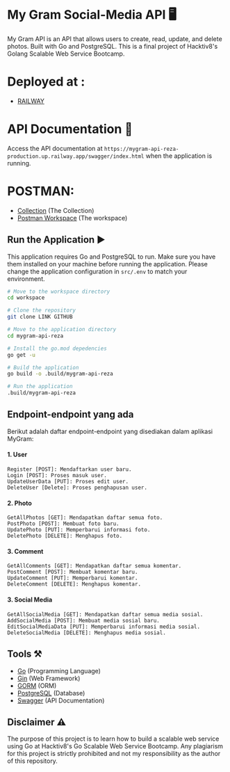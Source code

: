 # My Gram Social-Media API 🖥️

My Gram API is an API that allows users to create, read, update, and delete photos.
Built with Go and PostgreSQL. This is a final project of Hacktiv8's Golang Scalable Web Service Bootcamp.

# Deployed at :
- [RAILWAY](https://mygram-api-reza-production.up.railway.app/)

# API Documentation 📑

Access the API documentation at `https://mygram-api-reza-production.up.railway.app/swagger/index.html` when the application is running.

# POSTMAN:
- [Collection](https://github.com/) (The Collection)
- [Postman Workspace](https://www.postman.com/rezazulf/workspace/hacktiv8/collection/12473257-91467b6c-5f71-4a35-859b-44ca50000004?action=share&creator=12473257&active-environment=12473257-be5307ab-1540-437a-a02a-6ad5ae4fb837) (The workspace)

## Run the Application ▶️

This application requires Go and PostgreSQL to run. Make sure you have them installed on your machine before running the
application.
Please change the application configuration in `src/.env` to match your environment.

```bash
# Move to the workspace directory
cd workspace

# Clone the repository
git clone LINK GITHUB

# Move to the application directory
cd mygram-api-reza

# Install the go.mod depedencies
go get -u

# Build the application
go build -o .build/mygram-api-reza

# Run the application
.build/mygram-api-reza
```

## Endpoint-endpoint yang ada

Berikut adalah daftar endpoint-endpoint yang disediakan dalam aplikasi MyGram:

#### 1. User

```
Register [POST]: Mendaftarkan user baru.
Login [POST]: Proses masuk user.
UpdateUserData [PUT]: Proses edit user.
DeleteUser [Delete]: Proses penghapusan user.
```

#### 2. Photo

```
GetAllPhotos [GET]: Mendapatkan daftar semua foto.
PostPhoto [POST]: Membuat foto baru.
UpdatePhoto [PUT]: Memperbarui informasi foto.
DeletePhoto [DELETE]: Menghapus foto.
```

#### 3. Comment

```
GetAllComments [GET]: Mendapatkan daftar semua komentar.
PostComment [POST]: Membuat komentar baru.
UpdateComment [PUT]: Memperbarui komentar.
DeleteComment [DELETE]: Menghapus komentar.
```

#### 3. Social Media

```
GetAllSocialMedia [GET]: Mendapatkan daftar semua media sosial.
AddSocialMedia [POST]: Membuat media sosial baru.
EditSocialMediaData [PUT]: Memperbarui informasi media sosial.
DeleteSocialMedia [DELETE]: Menghapus media sosial.
```

## Tools ⚒️

- [Go](https://golang.org/) (Programming Language)
- [Gin](https://gin-gonic.com/) (Web Framework)
- [GORM](https://gorm.io/) (ORM)
- [PostgreSQL](https://www.postgresql.org/) (Database)
- [Swagger](https://swagger.io/) (API Documentation)

## Disclaimer ⚠️

The purpose of this project is to learn how to build a scalable web service using Go at Hacktiv8's Go Scalable Web Service Bootcamp.
Any plagiarism for this project is strictly prohibited and not my responsibility as the author of this repository.
